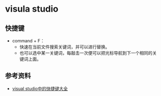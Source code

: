 # visula studio

## 快捷键

- command + F：
  - 快速在当前文件搜索关键词，并可以进行替换。
  - 也可以选中某一关键词，每敲击一次便可以把光标导航到下一个相同的关键词上面。

## 参考资料

- [visual studio中的快捷键大全](https://blog.csdn.net/qq_36318234/article/details/80574312?depth_1-utm_source=distribute.pc_relevant.none-task-blog-BlogCommendFromBaidu-2&utm_source=distribute.pc_relevant.none-task-blog-BlogCommendFromBaidu-2)